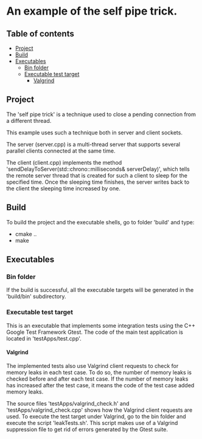 # An example of the self pipe trick.

## Table of contents

- [Project](#project)
- [Build](#build)
- [Executables](#executables)
  - [Bin folder](#bin-folder)
  - [Executable test target](#executable-test-target)
    - [Valgrind](#valgrind)
    

## Project

The 'self pipe trick' is a technique used to close a pending connection from a different thread.

This example uses such a technique both in server and client sockets.

The server (server.cpp) is a multi-thread server that supports several parallel clients connected at the same time.

The client (client.cpp) implements the method 'sendDelayToServer(std::chrono::milliseconds& serverDelay)', which tells the remote server thread that is created for such a client to sleep for the specified time. Once the sleeping time finishes, the server writes back to the client the sleeping time increased by one.

## Build

To build the project and the executable shells, go to folder 'build' and type:

- cmake ..
- make

## Executables

### Bin folder

If the build is successful, all the executable targets will be generated in the 'build/bin' subdirectory.

### Executable test target

This is an executable that implements some integration tests using the C++ Google Test Framework Gtest.
The code of the main test application is located in 'testApps/test.cpp'.

#### Valgrind

The implemented tests also use Valgrind client requests to check for memory leaks in each test case. 
To do so, the number of memory leaks is checked before and after each test case. If the number of memory leaks has increased after the test case, it means the code of the test case added memory leaks. 

The source files 'testApps/valgrind_check.h' and 'testApps/valgrind_check.cpp' shows how the Valgrind client requests are used.
To execute the test target under Valgrind, go to the bin folder and execute the script 'leakTests.sh'. This script makes use of a Valgrind suppression file to get rid of errors generated by the Gtest suite.